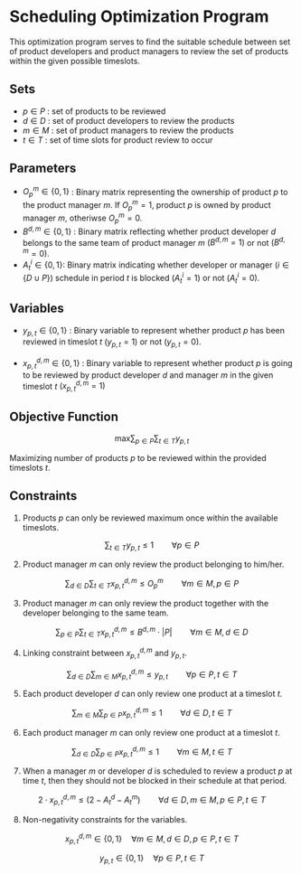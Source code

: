 # Scheduling Optimization Program
This optimization program serves to find the suitable schedule between set of product developers and product managers to review the set of products within the given possible timeslots.

## Sets
- $p \in P$ : set of products to be reviewed
- $d \in D$ : set of product developers to review the products
- $m \in M$ : set of product managers to review the products
- $t \in T$ : set of time slots for product review to occur

## Parameters
- $O_{p}^{m} \in \{0,1\}$ : Binary matrix representing the ownership of product $p$ to the product manager $m$. If $O_{p}^{m} = 1$, product $p$ is owned by product manager $m$, otheriwse $O_{p}^{m} = 0$.
- $B^{d,m} \in \{0,1\}$ : Binary matrix reflecting whether product developer $d$ belongs to the same team of product manager $m$ $(B^{d,m} = 1)$ or not $(B^{d,m} = 0)$.
- $A^i_t \in \{0,1\}$: Binary matrix indicating whether developer or manager $(i\in \{D \cup P\})$ schedule in period $t$ is blocked $(A^i_t=1)$ or not $(A^i_t=0)$.

## Variables
- $y_{p,t} \in \{0,1\}$ : Binary variable to represent whether product $p$ has been reviewed in timeslot $t$ $(y_{p,t} = 1)$ or not $(y_{p,t} = 0)$.

- $x_{p,t}^{d,m} \in \{0,1\}$ : Binary variable to represent whether product $p$ is going to be reviewed by product developer $d$ and manager $m$ in the given timeslot $t$ $(x_{p,t}^{d,m} = 1)$

## Objective Function

$$
\text{max} \sum_{p \in P} \sum_{t \in T} y_{p,t} 
$$

Maximizing number of products $p$ to be reviewed within the provided timeslots $t$.

## Constraints

1. Products $p$ can only be reviewed maximum once within the available timeslots.

$$
\sum_{t \in T} y_{p,t} \leq 1 \qquad \forall p \in P 
$$

2. Product manager $m$ can only review the product belonging to him/her.

$$ 
\sum_{d \in D} \sum_{t \in T} x_{p,t}^{d,m} \leq O_p^m \qquad \forall m \in M, p \in P 
$$

3. Product manager $m$ can only review the product together with the developer belonging to the same team.

$$
\sum_{p \in P} \sum_{t \in T} x_{p,t}^{d,m} \leq B^{d,m} \cdot |P| \qquad \forall m \in M, d \in D 
$$

4. Linking constraint between $x_{p,t}^{d,m}$ and $y_{p,t}$.

$$
\sum_{d \in D} \sum_{m \in M} x_{p,t}^{d,m} \leq y_{p,t} \qquad \forall p \in P, t \in T 
$$

5. Each product developer $d$ can only review one product at a timeslot $t$.

$$
\sum_{m \in M} \sum_{p \in P} x_{p,t}^{d,m} \leq 1 \qquad \forall d \in D, t \in T 
$$

6. Each product manager $m$ can only review one product at a timeslot $t$.

$$
\sum_{d \in D} \sum_{p \in P} x_{p,t}^{d,m} \leq 1 \qquad \forall m \in M, t \in T 
$$

7. When a manager $m$ or developer $d$ is scheduled to review a product $p$ at time $t$, then they should not be blocked in their schedule at that period.

$$
2\cdot x_{p,t}^{d,m} \leq (2-A^d_t-A^m_t) \qquad \forall d \in D, m \in M, p \in P, t \in T
$$

8. Non-negativity constraints for the variables.

$$
x_{p,t}^{d,m} \in \{0,1\} \quad \forall m \in M, d \in D, p \in P, t \in T 
$$

$$
y_{p,t} \in \{0,1\} \quad \forall p \in P, t \in T
$$
